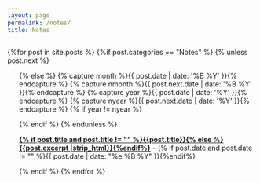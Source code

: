 ```yaml
---
layout: page
permalink: /notes/
title: Notes
---
```



<div id="archives">
  <section id="archive">
    {%for post in site.posts %}
    {%if post.categories == "Notes" %}
    {% unless post.next %}
    <ul class="this">
        {% else %}
        {% capture month %}{{ post.date | date: '%B %Y' }}{% endcapture %}
        {% capture nmonth %}{{ post.next.date | date: '%B %Y' }}{% endcapture %}
        {% capture year %}{{ post.date | date: '%Y' }}{% endcapture %}
        {% capture nyear %}{{ post.next.date | date: '%Y' }}{% endcapture %}
        {% if year != nyear %}
    </ul>
    <ul class="past">
        {% endif %}
        {% endunless %}
        <p><b><a href="{{ site.baseurl }}{{ post.url }}">{% if post.title and post.title != "" %}{{post.title}}{% else %}{{post.excerpt |strip_html}}{%endif%}</a></b> - {% if post.date and post.date != "" %}{{ post.date | date: "%e %B %Y" }}{%endif%}</p>
        {% endif %}
        {% endfor %}
    </ul>
  </section>
</div>
